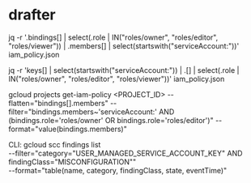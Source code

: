 # drafter

jq -r '.bindings[] | select(.role | IN("roles/owner", "roles/editor", "roles/viewer")) | .members[] | select(startswith("serviceAccount:"))' iam_policy.json


jq -r 'keys[] | select(startswith("serviceAccount:")) | .[] | select(.role | IN("roles/owner", "roles/editor", "roles/viewer"))' iam_policy.json

gcloud projects get-iam-policy <PROJECT_ID> --flatten="bindings[].members" --filter="bindings.members~'serviceAccount:' AND (bindings.role='roles/owner' OR bindings.role='roles/editor')" --format="value(bindings.members)"



CLI: 
gcloud scc findings list \
    --filter="category=\"USER_MANAGED_SERVICE_ACCOUNT_KEY\" AND findingClass=\"MISCONFIGURATION\"" \
    --format="table(name, category, findingClass, state, eventTime)"

